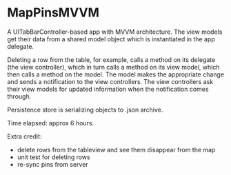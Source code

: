 # MapPinsMVVM

A UITabBarController-based app with MVVM architecture. The view models get their data from a shared model object which is instantiated in the app delegate. 

Deleting a row from the table, for example, calls a method on its delegate (the view controller), which in turn calls a method on its view model, which then calls a method on the model. The model makes the appropriate change and sends a notification to the view controllers. The view controllers ask their view models for updated information when the notification comes through.

Persistence store is serializing objects to .json archive.

Time elapsed: approx 6 hours.

Extra credit: 
* delete rows from the tableview and see them disappear from the map
* unit test for deleting rows
* re-sync pins from server
